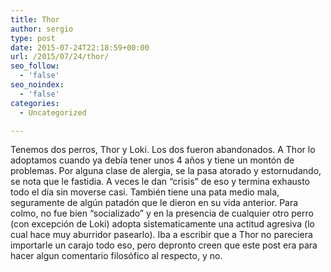 ```yaml
---
title: Thor
author: sergio
type: post
date: 2015-07-24T22:18:59+00:00
url: /2015/07/24/thor/
seo_follow:
  - 'false'
seo_noindex:
  - 'false'
categories:
  - Uncategorized

---
```

Tenemos dos perros, Thor y Loki. Los dos fueron abandonados. A Thor lo adoptamos cuando ya debía tener unos 4 años y tiene un montón de problemas. Por alguna clase de alergia, se la pasa atorado y estornudando, se nota que le fastidia. A veces le dan &#8220;crisis&#8221; de eso y termina exhausto todo el día sin moverse casi. También tiene una pata medio mala, seguramente de algún patadón que le dieron en su vida anterior. Para colmo, no fue bien &#8220;socializado&#8221; y en la presencia de cualquier otro perro (con excepción de Loki) adopta sistematicamente una actitud agresiva (lo cual hace muy aburridor pasearlo). Iba a escribir que a Thor no pareciera importarle un carajo todo eso, pero depronto creen que este post era para hacer algun comentario filosófico al respecto, y no.